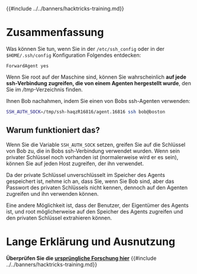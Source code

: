{{#include ../../banners/hacktricks-training.md}}

# Zusammenfassung

Was können Sie tun, wenn Sie in der `/etc/ssh_config` oder in der `$HOME/.ssh/config` Konfiguration Folgendes entdecken:
```
ForwardAgent yes
```
Wenn Sie root auf der Maschine sind, können Sie wahrscheinlich **auf jede ssh-Verbindung zugreifen, die von einem Agenten hergestellt wurde**, den Sie im _/tmp_-Verzeichnis finden.

Ihnen Bob nachahmen, indem Sie einen von Bobs ssh-Agenten verwenden:
```bash
SSH_AUTH_SOCK=/tmp/ssh-haqzR16816/agent.16816 ssh bob@boston
```
## Warum funktioniert das?

Wenn Sie die Variable `SSH_AUTH_SOCK` setzen, greifen Sie auf die Schlüssel von Bob zu, die in Bobs ssh-Verbindung verwendet wurden. Wenn sein privater Schlüssel noch vorhanden ist (normalerweise wird er es sein), können Sie auf jeden Host zugreifen, der ihn verwendet.

Da der private Schlüssel unverschlüsselt im Speicher des Agents gespeichert ist, nehme ich an, dass Sie, wenn Sie Bob sind, aber das Passwort des privaten Schlüssels nicht kennen, dennoch auf den Agenten zugreifen und ihn verwenden können.

Eine andere Möglichkeit ist, dass der Benutzer, der Eigentümer des Agents ist, und root möglicherweise auf den Speicher des Agents zugreifen und den privaten Schlüssel extrahieren können.

# Lange Erklärung und Ausnutzung

**Überprüfen Sie die [ursprüngliche Forschung hier](https://www.clockwork.com/insights/ssh-agent-hijacking/)**
{{#include ../../banners/hacktricks-training.md}}
